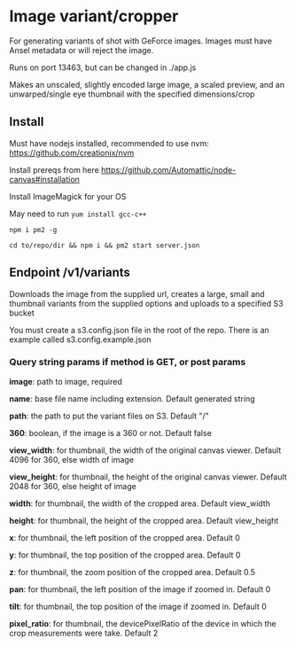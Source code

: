 # Image variant/cropper

For generating variants of shot with GeForce images. Images must have Ansel metadata or will reject the image.

Runs on port 13463, but can be changed in ./app.js

Makes an unscaled, slightly encoded large image, a scaled preview, and an unwarped/single eye thumbnail with the specified dimensions/crop

## Install
  Must have nodejs installed, recommended to use nvm: https://github.com/creationix/nvm

  Install prereqs from here https://github.com/Automattic/node-canvas#installation

  Install ImageMagick for your OS

  May need to run ```yum install gcc-c++```

  ```npm i pm2 -g```

  ```cd to/repo/dir && npm i && pm2 start server.json```

## Endpoint /v1/variants

  Downloads the image from the supplied url, creates a large, small and thumbnail variants from the supplied options and uploads to a specified S3 bucket

  You must create a s3.config.json file in the root of the repo. There is an example called s3.config.example.json

  ### Query string params if method is GET, or post params

  **image**: path to image, required

  **name**: base file name including extension. Default generated string

  **path**: the path to put the variant files on S3. Default "/"

  **360**: boolean, if the image is a 360 or not. Default false

  **view_width**: for thumbnail, the width of the original canvas viewer. Default 4096 for 360, else width of image

  **view_height**: for thumbnail, the height of the original canvas viewer. Default 2048 for 360, else height of image

  **width**: for thumbnail, the width of the cropped area. Default view_width

  **height**: for thumbnail, the height of the cropped area. Default view_height

  **x**: for thumbnail, the left position of the cropped area. Default 0

  **y**: for thumbnail, the top position of the cropped area. Default 0

  **z**: for thumbnail, the zoom position of the cropped area. Default 0.5

  **pan**: for thumbnail, the left position of the image if zoomed in. Default 0

  **tilt**: for thumbnail, the top position of the image if zoomed in. Default 0

  **pixel_ratio**: for thumbnail, the devicePixelRatio of the device in which the crop measurements were take. Default 2